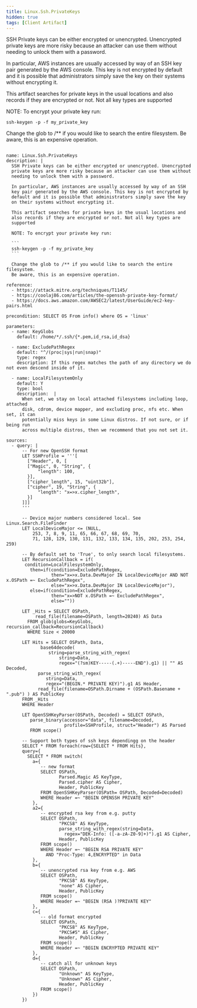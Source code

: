 ```yaml
---
title: Linux.Ssh.PrivateKeys
hidden: true
tags: [Client Artifact]
---
```


SSH Private keys can be either encrypted or unencrypted. Unencrypted
private keys are more risky because an attacker can use them without
needing to unlock them with a password.

In particular, AWS instances are usually accessed by way of an SSH
key pair generated by the AWS console. This key is not encrypted by
default and it is possible that administrators simply save the key
on their systems without encrypting it.

This artifact searches for private keys in the usual locations and
also records if they are encrypted or not. Not all key types are
supported

NOTE: To encrypt your private key run:

```
ssh-keygen -p -f my_private_key
```

Change the glob to /** if you would like to search the entire filesystem.
Be aware, this is an expensive operation.


<pre><code class="language-yaml">
name: Linux.Ssh.PrivateKeys
description: |
  SSH Private keys can be either encrypted or unencrypted. Unencrypted
  private keys are more risky because an attacker can use them without
  needing to unlock them with a password.

  In particular, AWS instances are usually accessed by way of an SSH
  key pair generated by the AWS console. This key is not encrypted by
  default and it is possible that administrators simply save the key
  on their systems without encrypting it.

  This artifact searches for private keys in the usual locations and
  also records if they are encrypted or not. Not all key types are
  supported

  NOTE: To encrypt your private key run:

  ```
  ssh-keygen -p -f my_private_key
  ```

  Change the glob to /** if you would like to search the entire filesystem.
  Be aware, this is an expensive operation.

reference:
  - https://attack.mitre.org/techniques/T1145/
  - https://coolaj86.com/articles/the-openssh-private-key-format/
  - https://docs.aws.amazon.com/AWSEC2/latest/UserGuide/ec2-key-pairs.html

precondition: SELECT OS From info() where OS = 'linux'

parameters:
  - name: KeyGlobs
    default: /home/*/.ssh/{*.pem,id_rsa,id_dsa}

  - name: ExcludePathRegex
    default: "^/(proc|sys|run|snap)"
    type: regex
    description: If this regex matches the path of any directory we do not even descend inside of it.

  - name: LocalFilesystemOnly
    default: Y
    type: bool
    description:  |
      When set, we stay on local attached filesystems including loop, attached
      disk, cdrom, device mapper, and excluding proc, nfs etc. When set, it can
      potentially miss keys in some Linux distros. If not sure, or if being run
      across multiple distros, then we recommend that you not set it.

sources:
  - query: |
      -- For new OpenSSH format
      LET SSHProfile = '''[
        ["Header", 0, [
        ["Magic", 0, "String", {
            "length": 100,
        }],
        ["cipher_length", 15, "uint32b"],
        ["cipher", 19, "String", {
            "length": "x=&gt;x.cipher_length",
        }]
      ]]]
      '''

      -- Device major numbers considered local. See Linux.Search.FileFinder
      LET LocalDeviceMajor &lt;= (NULL,
          253, 7, 8, 9, 11, 65, 66, 67, 68, 69, 70,
          71, 128, 129, 130, 131, 132, 133, 134, 135, 202, 253, 254, 259)

      -- By default set to 'True', to only search local filesystems.
      LET RecursionCallback = if(
       condition=LocalFilesystemOnly,
         then=if(condition=ExcludePathRegex,
                 then="x=&gt;x.Data.DevMajor IN LocalDeviceMajor AND NOT x.OSPath =~ ExcludePathRegex",
                 else="x=&gt;x.Data.DevMajor IN LocalDeviceMajor"),
         else=if(condition=ExcludePathRegex,
                 then="x=&gt;NOT x.OSPath =~ ExcludePathRegex",
                 else=""))

      LET _Hits = SELECT OSPath,
           read_file(filename=OSPath, length=20240) AS Data
        FROM glob(globs=KeyGlobs, recursion_callback=RecursionCallback)
        WHERE Size &lt; 20000

      LET Hits = SELECT OSPath, Data,
             base64decode(
                string=parse_string_with_regex(
                    string=Data,
                    regex="(?sm)KEY-----(.+)-----END").g1) || "" AS Decoded,
            parse_string_with_regex(
               string=Data,
               regex="(BEGIN.* PRIVATE KEY)").g1 AS Header,
            read_file(filename=OSPath.Dirname + (OSPath.Basename + ".pub") ) AS PublicKey
      FROM _Hits
      WHERE Header

      LET OpenSSHKeyParser(OSPath, Decoded) = SELECT OSPath,
         parse_binary(accessor="data", filename=Decoded,
                      profile=SSHProfile, struct="Header") AS Parsed
         FROM scope()

      -- Support both types of ssh keys dependingg on the header
      SELECT * FROM foreach(row={SELECT * FROM Hits},
      query={
        SELECT * FROM switch(
          a={
             -- new format
             SELECT OSPath,
                    Parsed.Magic AS KeyType,
                    Parsed.cipher AS Cipher,
                    Header, PublicKey
             FROM OpenSSHKeyParser(OSPath= OSPath, Decoded=Decoded)
             WHERE Header =~ "BEGIN OPENSSH PRIVATE KEY"
          },
          a2={
             -- encrypted rsa key from e.g. putty
             SELECT OSPath,
                    "PKCS8" AS KeyType,
                    parse_string_with_regex(string=Data,
                      regex="DEK-Info: ([-a-zA-Z0-9]+)").g1 AS Cipher,
                    Header, PublicKey
             FROM scope()
             WHERE Header =~ "BEGIN RSA PRIVATE KEY"
               AND "Proc-Type: 4,ENCRYPTED" in Data
          },
          b={
             -- unencrypted rsa key from e.g. AWS
             SELECT OSPath,
                    "PKCS8" AS KeyType,
                    "none" AS Cipher,
                    Header, PublicKey
             FROM scope()
             WHERE Header =~ "BEGIN (RSA )?PRIVATE KEY"
          },
          c={
             -- old format encrypted
             SELECT OSPath,
                    "PKCS8" AS KeyType,
                    "PKCS#5" AS Cipher,
                    Header, PublicKey
             FROM scope()
             WHERE Header =~ "BEGIN ENCRYPTED PRIVATE KEY"
          },
          d={
             -- catch all for unknown keys
             SELECT OSPath,
                    "Unknown" AS KeyType,
                    "Unknown" AS Cipher,
                    Header, PublicKey
             FROM scope()
          })
      })

</code></pre>

